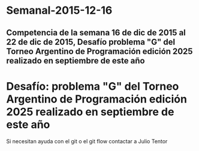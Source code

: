 # Semanal-2015-12-16
## Competencia de la semana 16 de dic de 2015 al 22 de dic de 2015, Desafío problema "G" del Torneo Argentino de Programación edición 2025 realizado en septiembre de este año 

# Desafío: problema "G" del Torneo Argentino de Programación edición 2025 realizado en septiembre de este año



Si necesitan ayuda con el git o el git flow contactar a Julio Tentor

